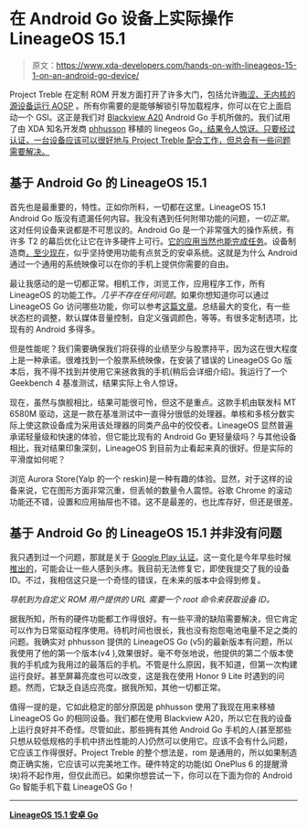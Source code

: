 # 在 Android Go 设备上实际操作 LineageOS 15.1

> 原文：<https://www.xda-developers.com/hands-on-with-lineageos-15-1-on-an-android-go-device/>

Project Treble 在定制 ROM 开发方面打开了许多大门，包括允许[晦涩、无内核的源设备运行 AOSP](https://www.xda-developers.com/obscure-mediatek-phone-kernel-source-android-oreo-project-treble/) 。所有你需要的是能够解锁引导加载程序，你可以在它上面启动一个 GSI。这正是我们对 [Blackview A20](https://www.xda-developers.com/blackview-a20-review-android-go/) Android Go 手机所做的。我们试用了由 XDA 知名开发商 [phhusson](https://forum.xda-developers.com/member.php?u=1915408) 移植的 linegeos Go[，结果令人惊讶。只要经过认证，一台设备应该可以很好地与 Project Treble 配合工作，但总会有一些问题需要解决。](https://www.xda-developers.com/unofficial-lineageos-15-1-android-go/)

## 基于 Android Go 的 LineageOS 15.1

首先也是最重要的，特性。正如你所料，一切都在这里。LineageOS 15.1 Android Go 版没有遗漏任何内容。我没有遇到任何附带功能的问题，*一切正常*。这对任何设备来说都是不可思议的。Android Go 是一个非常强大的操作系统，有许多 T2 的幕后优化让它在许多硬件上可行。[它的应用当然也能完成任务](https://www.xda-developers.com/android-go-apps-comparison/)。设备制造商[，至少现在](https://www.xda-developers.com/samsung-android-go-leaked-photos-ui/)，似乎坚持使用功能有点贫乏的安卓系统。这就是为什么 Android 通过一个通用的系统映像可以在你的手机上提供你需要的自由。

最让我感动的是一切都正常。相机工作，浏览工作，应用程序工作，所有 LineageOS 的功能工作。*几乎不存在任何问题*。如果你想知道你可以通过 LineageOS Go 访问哪些功能，你可以参考[这篇文章](https://www.xda-developers.com/lineageos-15-feature-list-overview-screenshots-video/)。总结最大的变化，有一些状态栏的调整，默认媒体音量控制，自定义强调颜色，等等。有很多定制选项，比现有的 Android 多得多。

但是性能呢？我们需要确保我们将获得的业绩至少与股票持平，因为这在很大程度上是一种承诺。很难找到一个股票系统映像，在安装了错误的 LineageOS Go 版本后，我不得不找到并使用它来拯救我的手机(稍后会详细介绍)。我运行了一个 Geekbench 4 基准测试，结果实际上令人惊讶。

现在，虽然与旗舰相比，结果可能很可怜，但这不是重点。这款手机由联发科 MT 6580M 驱动，这是一款在基准测试中一直得分很低的处理器。单核和多核分数实际上使这款设备成为采用该处理器的同类产品中的佼佼者。LineageOS 显然普遍承诺轻量级和快速的体验，但它能比现有的 Android Go 更轻量级吗？与其他设备相比，我对结果印象深刻，LineageOS 到目前为止看起来真的很好。但是实际的平滑度如何呢？

浏览 Aurora Store(Yalp 的一个 reskin)是一种有趣的体验。显然，对于这样的设备来说，它在图形方面非常沉重，但丢帧的数量令人震惊。谷歌 Chrome 的滚动功能还不错，设置和应用抽屉也不错。这不是最差的，也比库存好，但还是很差。

## 基于 Android Go 的 LineageOS 15.1 并非没有问题

我只遇到过一个问题，那就是关于 [Google Play 认证](https://www.xda-developers.com/how-to-fix-device-not-certified-by-google-error/)。这一变化是今年早些时候[推出的](https://www.xda-developers.com/google-blocks-gapps-uncertified-devices-custom-rom-whitelist/)，可能会让一些人感到头疼。我目前无法修复它，即使我提交了我的设备 ID。不过，我相信这只是一个奇怪的错误，在未来的版本中会得到修复。

*导航到为自定义 ROM 用户提供的 URL 需要一个 root 命令来获取设备 ID。*

据我所知，所有的硬件功能都工作得很好。有一些平滑的缺陷需要解决，但它肯定可以作为日常驱动程序使用。待机时间也很长，我也没有抱怨电池电量不足之类的问题。我确实对 phhusson 提供的 LineageOS Go (v5)的最新版本有问题，所以我使用了他的第一个版本(v4 ),效果很好。毫不夸张地说，他提供的第二个版本使我的手机成为我用过的最落后的手机。不管是什么原因，我不知道，但第一次构建运行良好。甚至屏幕亮度也可以改变，这是我在使用 Honor 9 Lite 时遇到的问题。然而，它缺乏自适应亮度。据我所知，其他一切都正常。

值得一提的是，它如此稳定的部分原因是 phhusson 使用了我现在用来移植 LineageOS Go 的相同设备。我们都在使用 Blackview A20，所以它在我的设备上运行良好并不奇怪。尽管如此，那些拥有其他 Android Go 手机的人(甚至那些只想从较低规格的手机中挤出性能的人)仍然可以使用它。应该不会有什么问题，它应该工作得很好。Project Treble 的整个想法是，rom 是通用的，所以如果制造商正确实施，它应该可以完美地工作。硬件特定的功能(如 OnePlus 6 的提醒滑块)将不起作用，但仅此而已。如果你想尝试一下，你可以在下面为你的 Android Go 智能手机下载 LineageOS Go！

* * *

[**LineageOS 15.1 安卓 Go**](https://forum.xda-developers.com/project-treble/trebleenabled-device-development/lineage-phh-treble-t3767690)
